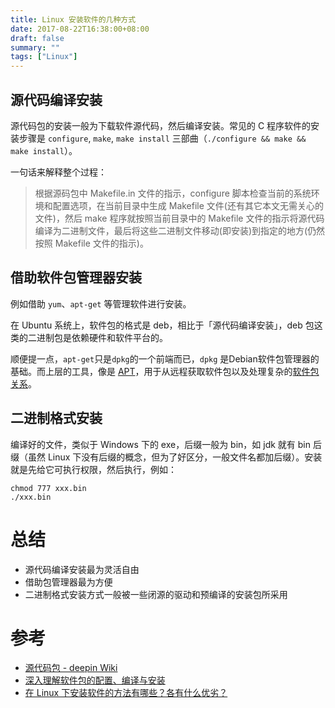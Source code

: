 ```yaml
---
title: Linux 安装软件的几种方式
date: 2017-08-22T16:38:00+08:00
draft: false
summary: ""
tags: ["Linux"]
---
```

## 源代码编译安装

源代码包的安装一般为下载软件源代码，然后编译安装。常见的 C 程序软件的安装步骤是 `configure`, `make`, `make install` 三部曲（```./configure && make && make install```）。

一句话来解释整个过程：
  > 根据源码包中 Makefile.in 文件的指示，configure 脚本检查当前的系统环境和配置选项，在当前目录中生成 Makefile 文件(还有其它本文无需关心的文件)，然后 make 程序就按照当前目录中的 Makefile 文件的指示将源代码编译为二进制文件，最后将这些二进制文件移动(即安装)到指定的地方(仍然按照 Makefile 文件的指示)。

## 借助软件包管理器安装

例如借助 ```yum```、```apt-get``` 等管理软件进行安装。

在 Ubuntu 系统上，软件包的格式是 deb，相比于「源代码编译安装」，deb 包这类的二进制包是依赖硬件和软件平台的。

顺便提一点，```apt-get```只是```dpkg```的一个前端而已，```dpkg``` 是Debian软件包管理器的基础。而上层的工具，像是 [APT](https://zh.wikipedia.org/wiki/%E9%AB%98%E7%BA%A7%E5%8C%85%E8%A3%85%E5%B7%A5%E5%85%B7)，用于从远程获取软件包以及处理复杂的[软件包关系](https://zh.wikipedia.org/wiki/%E9%AB%98%E7%BA%A7%E5%8C%85%E8%A3%85%E5%B7%A5%E5%85%B7#.E4.BE.9D.E8.B3.B4.E9.97.9C.E4.BF.82.E8.99.95.E7.90.86)。

## 二进制格式安装

编译好的文件，类似于 Windows 下的 exe，后缀一般为 bin，如 jdk 就有 bin 后缀（虽然 Linux 下没有后缀的概念，但为了好区分，一般文件名都加后缀）。安装就是先给它可执行权限，然后执行，例如：
  ```shell
  chmod 777 xxx.bin
  ./xxx.bin
  ```

# 总结

+ 源代码编译安装最为灵活自由
+ 借助包管理器最为方便
+ 二进制格式安装方式一般被一些闭源的驱动和预编译的安装包所采用

# 参考
+ [源代码包 - deepin Wiki](https://wiki.deepin.org/index.php?title=%E6%BA%90%E4%BB%A3%E7%A0%81%E5%8C%85)
+ [深入理解软件包的配置、编译与安装](http://www.jinbuguo.com/linux/understand_package_install.html)
+ [在 Linux 下安装软件的方法有哪些？各有什么优劣？](https://zhihu.com/question/20126212/)